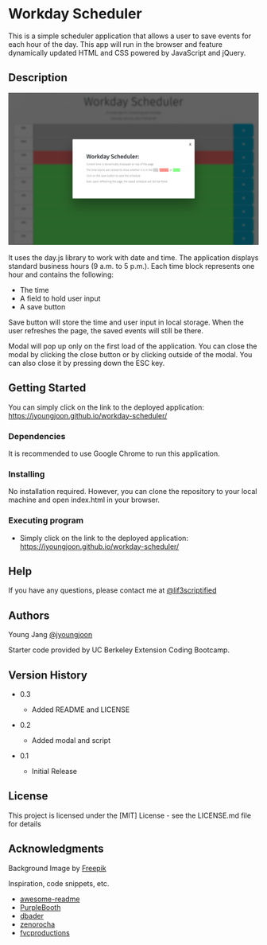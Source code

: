 # Workday Scheduler

This is a simple scheduler application that allows a user to save events for each hour of the day. This app will run in the browser and feature dynamically updated HTML and CSS powered by JavaScript and jQuery.

## Description

![Workday Scheduler](./assets/image/screen-shot.png)

 It uses the day.js library to work with date and time. The application displays standard business hours (9 a.m. to 5 p.m.). Each time block represents one hour and contains the following:

* The time
* A field to hold user input
* A save button

 Save button will store the time and user input in local storage. When the user refreshes the page, the saved events will still be there.

 Modal will pop up only on the first load of the application. You can close the modal by clicking the close button or by clicking outside of the modal. You can also close it by pressing down the ESC key.

## Getting Started

You can simply click on the link to the deployed application: https://jyoungjoon.github.io/workday-scheduler/

### Dependencies

It is recommended to use Google Chrome to run this application.

### Installing

No installation required. However, you can clone the repository to your local machine and open index.html in your browser.

### Executing program

* Simply click on the link to the deployed application: https://jyoungjoon.github.io/workday-scheduler/

## Help

If you have any questions, please contact me at [@lif3scriptified](https://twitter.com/lif3scriptified)

## Authors

Young Jang [@jyoungjoon](https://github.com/jyoungjoon)

Starter code provided by UC Berkeley Extension Coding Bootcamp.

## Version History

* 0.3
    * Added README and LICENSE

* 0.2
    * Added modal and script

* 0.1
    * Initial Release

## License

This project is licensed under the [MIT] License - see the LICENSE.md file for details

## Acknowledgments

Background Image by [Freepik](https://www.freepik.com)

Inspiration, code snippets, etc.
* [awesome-readme](https://github.com/matiassingers/awesome-readme)
* [PurpleBooth](https://gist.github.com/PurpleBooth/109311bb0361f32d87a2)
* [dbader](https://github.com/dbader/readme-template)
* [zenorocha](https://gist.github.com/zenorocha/4526327)
* [fvcproductions](https://gist.github.com/fvcproductions/1bfc2d4aecb01a834b46)